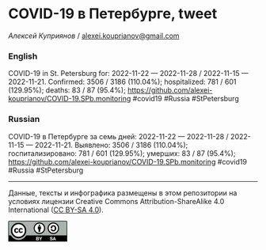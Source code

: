 COVID-19 в Петербурге, tweet
============================

*Алексей Куприянов* /
<a href="mailto:alexei.kouprianov@gmail.com" class="email">alexei.kouprianov@gmail.com</a>

### English

COVID-19 in St. Petersburg for: 2022-11-22 — 2022-11-28 / 2022-11-15 —
2022-11-21. Сonfirmed: 3506 / 3186 (110.04%); hospitalized: 781 / 601
(129.95%); deaths: 83 / 87 (95.4%);
<a href="https://github.com/alexei-kouprianov/COVID-19.SPb.monitoring" class="uri">https://github.com/alexei-kouprianov/COVID-19.SPb.monitoring</a>
\#covid19 \#Russia \#StPetersburg

### Russian

COVID-19 в Петербурге за семь дней: 2022-11-22 — 2022-11-28 / 2022-11-15
— 2022-11-21. Выявлено: 3506 / 3186 (110.04%); госпитализировано: 781 /
601 (129.95%); умерших: 83 / 87 (95.4%);
<a href="https://github.com/alexei-kouprianov/COVID-19.SPb.monitoring" class="uri">https://github.com/alexei-kouprianov/COVID-19.SPb.monitoring</a>
\#covid19 \#Russia \#StPetersburg

------------------------------------------------------------------------

Данные, тексты и инфографика размещены в этом репозитории на условиях
лицензии Creative Commons Attribution-ShareAlike 4.0 International ([CC
BY-SA 4.0](https://creativecommons.org/licenses/by-sa/4.0/)).

![](../misc/CC-BY-SA-icon.png "CC-BY-SA")
